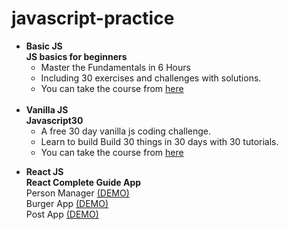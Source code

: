 # javascript-practice
<ul>
  <li>
    <b>Basic JS</b><br>
    <b>JS basics for beginners</b><br>
     <ul>
       <li>Master the Fundamentals in 6 Hours</li>
       <li>Including 30 exercises and challenges with solutions.</li>
       <li>You can take the course from <a href="https://www.udemy.com/course/javascript-basics-for-beginners/" >here</a></li>
     <br>
     </ul>
      
  </li>
  <li>
    <b>Vanilla JS</b><br>
    <b>Javascript30</b>
    <ul>
      <li>A free 30 day vanilla js coding challenge.</li>
      <li>Learn to build Build 30 things in 30 days with 30 tutorials.</li>
      <li>You can take the course from <a href="https://javascript30.com/" >here</a></li>
    </ul>
  </li>
</ul>
  

  <ul>
    <li>
      <b>React JS</b><br>
      <b>React Complete Guide App</b><br>
      Person Manager <a href="https://bit.ly/2RI9i6u">(DEMO)</a><br>
      Burger App <a href="https://bit.ly/2Pangfo">(DEMO)</a><br>
      Post App <a href="https://bit.ly/2RHqkRS">(DEMO)</a>
    </li>
  </ul>
